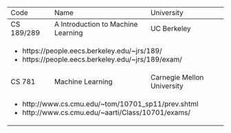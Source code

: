 <table>
  <thread>
      <tr>
        <td>Code</td>
        <td>Name</td>
        <td>University</td>
      </tr>
  </thread>
  <tbody>
    <tr>
      <td>CS 189/289</td>
      <td>A Introduction to Machine Learning</td>
      <td>UC Berkeley</td>
      <tr>
        <td colspan="3">
          <ul>
            <li> https://people.eecs.berkeley.edu/~jrs/189/</li>
            <li> https://people.eecs.berkeley.edu/~jrs/189/exam/</li>
          </ul>
        </td>
       </td>
      </tr>
    </tr>
        <tr>
      <td>CS 781</td>
      <td>Machine Learning</td>
      <td>Carnegie Mellon University</td>
      <tr>
        <td colspan="3">
          <ul>
            <li> http://www.cs.cmu.edu/~tom/10701_sp11/prev.shtml</li>
            <li> http://www.cs.cmu.edu/~aarti/Class/10701/exams/</li>
          </ul>
        </td>
       </td>
      </tr>
    </tr>
  </tbody>

